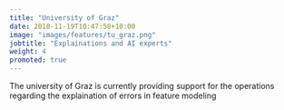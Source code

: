 ```yaml
---
title: "University of Graz"
date: 2018-11-19T10:47:58+10:00
image: "images/features/tu_graz.png"
jobtitle: "Explainations and AI experts"
weight: 4
promoted: true
---
```


The university of Graz is currently providing support for the operations regarding the explaination of errors in feature modeling
